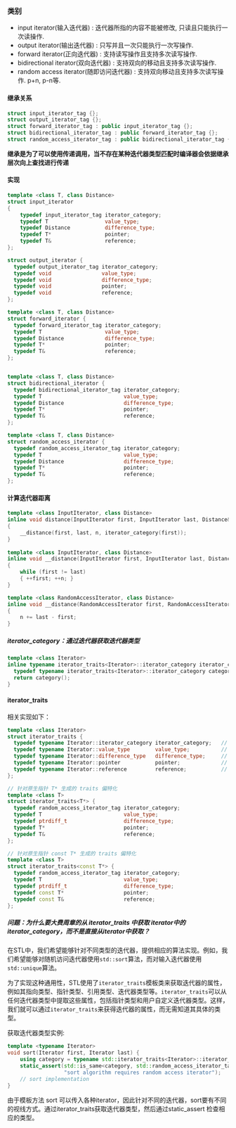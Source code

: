 ### 类别

*   input iterator(输入迭代器) : 迭代器所指的内容不能被修改, 只读且只能执行一次读操作.
*   output iterator(输出迭代器) : 只写并且一次只能执行一次写操作.
*   forward iterator(正向迭代器) : 支持读写操作且支持多次读写操作.
*   bidirectional iterator(双向迭代器) : 支持双向的移动且支持多次读写操作.
*   random access iterator(随即访问迭代器) : 支持双向移动且支持多次读写操作. p+n, p-n等.

#### &#x20;继承关系

```cpp
struct input_iterator_tag {};
struct output_iterator_tag {};
struct forward_iterator_tag : public input_iterator_tag {};
struct bidirectional_iterator_tag : public forward_iterator_tag {};
struct random_access_iterator_tag : public bidirectional_iterator_tag {};
```

**继承是为了可以使用传递调用，当不存在某种迭代器类型匹配时编译器会依据继承层次向上查找进行传递**

#### 实现

```cpp
template <class T, class Distance> 
struct input_iterator 
{
  	typedef input_iterator_tag iterator_category;
  	typedef T                  value_type;
  	typedef Distance           difference_type;
  	typedef T*                 pointer;
  	typedef T&                 reference;
};

struct output_iterator {
  typedef output_iterator_tag iterator_category;
  typedef void                value_type;
  typedef void                difference_type;
  typedef void                pointer;
  typedef void                reference;
};

template <class T, class Distance> 
struct forward_iterator {
  typedef forward_iterator_tag iterator_category;
  typedef T                    value_type;
  typedef Distance             difference_type;
  typedef T*                   pointer;
  typedef T&                   reference;
};


template <class T, class Distance> 
struct bidirectional_iterator {
  typedef bidirectional_iterator_tag iterator_category;
  typedef T                          value_type;
  typedef Distance                   difference_type;
  typedef T*                         pointer;
  typedef T&                         reference;
};

template <class T, class Distance> 
struct random_access_iterator {
  typedef random_access_iterator_tag iterator_category;
  typedef T                          value_type;
  typedef Distance                   difference_type;
  typedef T*                         pointer;
  typedef T&                         reference;
};
```

#### 计算迭代器距离

```cpp
template <class InputIterator, class Distance>
inline void distance(InputIterator first, InputIterator last, Distance& n) 
{
  	__distance(first, last, n, iterator_category(first));
}
	
template <class InputIterator, class Distance>
inline void __distance(InputIterator first, InputIterator last, Distance& n, input_iterator_tag) 
{
  	while (first != last) 
    { ++first; ++n; }
}

template <class RandomAccessIterator, class Distance>
inline void __distance(RandomAccessIterator first, RandomAccessIterator last, Distance& n, random_access_iterator_tag) 
{
  	n += last - first;
}
```

##### &#x20;iterator\_category：通过迭代器获取迭代器类型

```cpp
template <class Iterator>
inline typename iterator_traits<Iterator>::iterator_category iterator_category(const Iterator&) {
  typedef typename iterator_traits<Iterator>::iterator_category category;
  return category();
}
```

#### &#x20;iterator\_traits

相关实现如下：

```cpp
template <class Iterator>
struct iterator_traits {
  typedef typename Iterator::iterator_category iterator_category;	// 迭代器类型
  typedef typename Iterator::value_type        value_type;			// 迭代器所指对象的类型
  typedef typename Iterator::difference_type   difference_type;		// 两个迭代器之间的距离
  typedef typename Iterator::pointer           pointer;				// 迭代器所指对象的类型指针
  typedef typename Iterator::reference         reference;			// 迭代器所指对象的类型引用
};

// 针对原生指针 T* 生成的 traits 偏特化
template <class T>
struct iterator_traits<T*> {
  typedef random_access_iterator_tag iterator_category;
  typedef T                          value_type;
  typedef ptrdiff_t                  difference_type;
  typedef T*                         pointer;
  typedef T&                         reference;
};

// 针对原生指针 const T* 生成的 traits 偏特化
template <class T>
struct iterator_traits<const T*> {
  typedef random_access_iterator_tag iterator_category;
  typedef T                          value_type;
  typedef ptrdiff_t                  difference_type;
  typedef const T*                   pointer;
  typedef const T&                   reference;
};
```

##### 问题：为什么要大费周章的从 iterator\_traits 中获取 iterator中的iterator\_category，而不是直接从iterator中获取？

在STL中，我们希望能够针对不同类型的迭代器，提供相应的算法实现。例如，我们希望能够对随机访问迭代器使用`std::sort`算法，而对输入迭代器使用`std::unique`算法。

为了实现这种通用性，STL使用了`iterator_traits`模板类来获取迭代器的属性，例如其指向类型、指针类型、引用类型、迭代器类型等。`iterator_traits`可以从任何迭代器类型中提取这些属性，包括指针类型和用户自定义迭代器类型。这样，我们就可以通过`iterator_traits`来获得迭代器的属性，而无需知道其具体的类型。

获取迭代器类型实例:

```cpp
template <typename Iterator>
void sort(Iterator first, Iterator last) {
    using category = typename std::iterator_traits<Iterator>::iterator_category;
    static_assert(std::is_same<category, std::random_access_iterator_tag>::value,
                  "sort algorithm requires random access iterator");
    // sort implementation
}
```

由于模板方法 sort 可以传入各种iterator，因此针对不同的迭代器，sort要有不同的视线方式。通过iterator\_traits获取迭代器类型，然后通过static\_assert 检查相应的类型。

